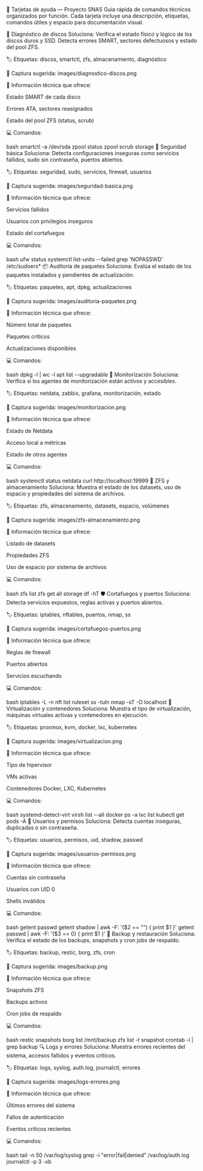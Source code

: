 🧪 Tarjetas de ayuda — Proyecto SNAS
Guía rápida de comandos técnicos organizados por función. Cada tarjeta incluye una descripción, etiquetas, comandos útiles y espacio para documentación visual.

🔧 Diagnóstico de discos
Soluciona: Verifica el estado físico y lógico de los discos duros y SSD. Detecta errores SMART, sectores defectuosos y estado del pool ZFS.

🏷️ Etiquetas: discos, smartctl, zfs, almacenamiento, diagnóstico

📸 Captura sugerida: images/diagnostico-discos.png

📄 Información técnica que ofrece:

Estado SMART de cada disco

Errores ATA, sectores reasignados

Estado del pool ZFS (status, scrub)

💻 Comandos:

bash
smartctl -a /dev/sda
zpool status
zpool scrub storage
🔐 Seguridad básica
Soluciona: Detecta configuraciones inseguras como servicios fallidos, sudo sin contraseña, puertos abiertos.

🏷️ Etiquetas: seguridad, sudo, servicios, firewall, usuarios

📸 Captura sugerida: images/seguridad-basica.png

📄 Información técnica que ofrece:

Servicios fallidos

Usuarios con privilegios inseguros

Estado del cortafuegos

💻 Comandos:

bash
ufw status
systemctl list-units --failed
grep 'NOPASSWD' /etc/sudoers*
📦 Auditoría de paquetes
Soluciona: Evalúa el estado de los paquetes instalados y pendientes de actualización.

🏷️ Etiquetas: paquetes, apt, dpkg, actualizaciones

📸 Captura sugerida: images/auditoria-paquetes.png

📄 Información técnica que ofrece:

Número total de paquetes

Paquetes críticos

Actualizaciones disponibles

💻 Comandos:

bash
dpkg -l | wc -l
apt list --upgradable
📡 Monitorización
Soluciona: Verifica si los agentes de monitorización están activos y accesibles.

🏷️ Etiquetas: netdata, zabbix, grafana, monitorización, estado

📸 Captura sugerida: images/monitorizacion.png

📄 Información técnica que ofrece:

Estado de Netdata

Acceso local a métricas

Estado de otros agentes

💻 Comandos:

bash
systemctl status netdata
curl http://localhost:19999
🧱 ZFS y almacenamiento
Soluciona: Muestra el estado de los datasets, uso de espacio y propiedades del sistema de archivos.

🏷️ Etiquetas: zfs, almacenamiento, datasets, espacio, volúmenes

📸 Captura sugerida: images/zfs-almacenamiento.png

📄 Información técnica que ofrece:

Listado de datasets

Propiedades ZFS

Uso de espacio por sistema de archivos

💻 Comandos:

bash
zfs list
zfs get all storage
df -hT
🛡️ Cortafuegos y puertos
Soluciona: Detecta servicios expuestos, reglas activas y puertos abiertos.

🏷️ Etiquetas: iptables, nftables, puertos, nmap, ss

📸 Captura sugerida: images/cortafuegos-puertos.png

📄 Información técnica que ofrece:

Reglas de firewall

Puertos abiertos

Servicios escuchando

💻 Comandos:

bash
iptables -L -n
nft list ruleset
ss -tuln
nmap -sT -O localhost
🧬 Virtualización y contenedores
Soluciona: Muestra el tipo de virtualización, máquinas virtuales activas y contenedores en ejecución.

🏷️ Etiquetas: proxmox, kvm, docker, lxc, kubernetes

📸 Captura sugerida: images/virtualizacion.png

📄 Información técnica que ofrece:

Tipo de hipervisor

VMs activas

Contenedores Docker, LXC, Kubernetes

💻 Comandos:

bash
systemd-detect-virt
virsh list --all
docker ps -a
lxc list
kubectl get pods -A
🧾 Usuarios y permisos
Soluciona: Detecta cuentas inseguras, duplicadas o sin contraseña.

🏷️ Etiquetas: usuarios, permisos, uid, shadow, passwd

📸 Captura sugerida: images/usuarios-permisos.png

📄 Información técnica que ofrece:

Cuentas sin contraseña

Usuarios con UID 0

Shells inválidos

💻 Comandos:

bash
getent passwd
getent shadow | awk -F: '($2 == "") { print $1 }'
getent passwd | awk -F: '($3 == 0) { print $1 }'
📁 Backup y restauración
Soluciona: Verifica el estado de los backups, snapshots y cron jobs de respaldo.

🏷️ Etiquetas: backup, restic, borg, zfs, cron

📸 Captura sugerida: images/backup.png

📄 Información técnica que ofrece:

Snapshots ZFS

Backups activos

Cron jobs de respaldo

💻 Comandos:

bash
restic snapshots
borg list /mnt/backup
zfs list -t snapshot
crontab -l | grep backup
🔍 Logs y errores
Soluciona: Muestra errores recientes del sistema, accesos fallidos y eventos críticos.

🏷️ Etiquetas: logs, syslog, auth.log, journalctl, errores

📸 Captura sugerida: images/logs-errores.png

📄 Información técnica que ofrece:

Últimos errores del sistema

Fallos de autenticación

Eventos críticos recientes

💻 Comandos:

bash
tail -n 50 /var/log/syslog
grep -i "error\|fail\|denied" /var/log/auth.log
journalctl -p 3 -xb
